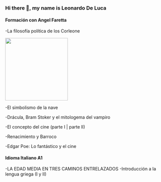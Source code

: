 ### Hi there 👋, my name is Leonardo De Luca

#### Formación con Angel Faretta

  -La filosofía política de los Corleone
  
  <img src="https://asalallena.com.ar/wp-content/uploads/2024/03/Doctrina-3-624x468.jpg" width="200" />
  
  -El simbolismo de la nave
  
  -Drácula, Bram Stoker y el mitologema del vampiro
  
  -El concepto del cine (parte I | parte II)
  
  -Renacimiento y Barroco
  
  -Edgar Poe: Lo fantástico y el cine


#### Idioma Italiano A1 
  -LA EDAD MEDIA EN TRES CAMINOS ENTRELAZADOS
  -Introducción a la lengua griega (I y II)



